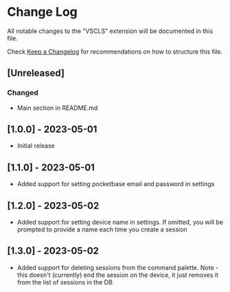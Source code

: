 # Change Log

All notable changes to the "VSCLS" extension will be documented in this file.

Check [Keep a Changelog](http://keepachangelog.com/) for recommendations on how to structure this file.

## [Unreleased]

### Changed

- Main section in README.md

## [1.0.0] - 2023-05-01

- Initial release

## [1.1.0] - 2023-05-01

- Added support for setting pocketbase email and password in settings

## [1.2.0] - 2023-05-02

- Added support for setting device name in settings. If omitted, you will be prompted to provide a name each time you create a session

## [1.3.0] - 2023-05-02

- Added support for deleting sessions from the command palette. Note - this doesn't (currently) end the session on the device, it just removes it from the list of sessions in the DB